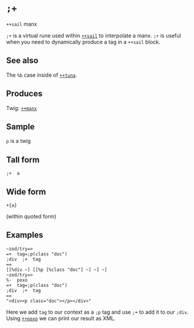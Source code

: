 `;+`
====

`++sail` manx

`;+` is a virtual rune used within [`++sail`]() to interpolate a manx.
`;+` is useful when you need to dynamically produce a tag in a `++sail`
block.

See also
--------

The `%b` case inside of [`++tuna`]().

Produces
--------

Twig: [`++manx`]()

Sample
------

`p` is a twig

Tall form
---------

    ;+  a

Wide form
---------

    +{a}

(within quoted form)

Examples
--------

    ~zod/try=> 
    =+  tag=;p(class "doc")
    ;div  ;+  tag
    ==
    [[%div ~] [[%p [%class "doc"] ~] ~] ~]
    ~zod/try=> 
    %-  poxo
    =+  tag=;p(class "doc")
    ;div  ;+  tag
    ==
    "<div><p class="doc"></p></div>"

Here we add `tag` to our context as a `;p` tag and use `;+` to add it to
our `;div`. Using [`++poxo`]() we can print our result as XML.
